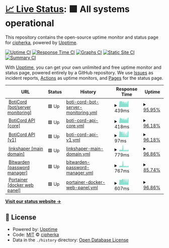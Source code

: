 # [📈 Live Status](https://uptime.sqdsh.top): <!--live status--> **🟩 All systems operational**

This repository contains the open-source uptime monitor and status page for [cipherka](https://sqdsh.top), powered by [Upptime](https://github.com/upptime/upptime).

[![Uptime CI](https://github.com/vlfz/uptime.sqdsh.top/workflows/Uptime%20CI/badge.svg)](https://github.com/vlfz/uptime.sqdsh.top/actions?query=workflow%3A%22Uptime+CI%22)
[![Response Time CI](https://github.com/vlfz/uptime.sqdsh.top/workflows/Response%20Time%20CI/badge.svg)](https://github.com/vlfz/uptime.sqdsh.top/actions?query=workflow%3A%22Response+Time+CI%22)
[![Graphs CI](https://github.com/vlfz/uptime.sqdsh.top/workflows/Graphs%20CI/badge.svg)](https://github.com/vlfz/uptime.sqdsh.top/actions?query=workflow%3A%22Graphs+CI%22)
[![Static Site CI](https://github.com/vlfz/uptime.sqdsh.top/workflows/Static%20Site%20CI/badge.svg)](https://github.com/vlfz/uptime.sqdsh.top/actions?query=workflow%3A%22Static+Site+CI%22)
[![Summary CI](https://github.com/vlfz/uptime.sqdsh.top/workflows/Summary%20CI/badge.svg)](https://github.com/vlfz/uptime.sqdsh.top/actions?query=workflow%3A%22Summary+CI%22)

With [Upptime](https://upptime.js.org), you can get your own unlimited and free uptime monitor and status page, powered entirely by a GitHub repository. We use [Issues](https://github.com/vlfz/uptime.sqdsh.top/issues) as incident reports, [Actions](https://github.com/vlfz/uptime.sqdsh.top/actions) as uptime monitors, and [Pages](https://uptime.sqdsh.top) for the status page.

<!--start: status pages-->
<!-- This summary is generated by Upptime (https://github.com/upptime/upptime) -->
<!-- Do not edit this manually, your changes will be overwritten -->
<!-- prettier-ignore -->
| URL | Status | History | Response Time | Uptime |
| --- | ------ | ------- | ------------- | ------ |
| <img alt="" src="https://favicons.githubusercontent.com/boticord.top" height="13"> [BotiCord [bot/server monitoring]](https://boticord.top) | 🟩 Up | [boti-cord-bot-server-monitoring.yml](https://github.com/cipherka/uptime.sqdsh.top/commits/HEAD/history/boti-cord-bot-server-monitoring.yml) | <details><summary><img alt="Response time graph" src="./graphs/boti-cord-bot-server-monitoring/response-time-week.png" height="20"> 439ms</summary><br><a href="https://uptime.sqdsh.top/history/boti-cord-bot-server-monitoring"><img alt="Response time 625" src="https://img.shields.io/endpoint?url=https%3A%2F%2Fraw.githubusercontent.com%2Fcipherka%2Fuptime.sqdsh.top%2FHEAD%2Fapi%2Fboti-cord-bot-server-monitoring%2Fresponse-time.json"></a><br><a href="https://uptime.sqdsh.top/history/boti-cord-bot-server-monitoring"><img alt="24-hour response time 444" src="https://img.shields.io/endpoint?url=https%3A%2F%2Fraw.githubusercontent.com%2Fcipherka%2Fuptime.sqdsh.top%2FHEAD%2Fapi%2Fboti-cord-bot-server-monitoring%2Fresponse-time-day.json"></a><br><a href="https://uptime.sqdsh.top/history/boti-cord-bot-server-monitoring"><img alt="7-day response time 439" src="https://img.shields.io/endpoint?url=https%3A%2F%2Fraw.githubusercontent.com%2Fcipherka%2Fuptime.sqdsh.top%2FHEAD%2Fapi%2Fboti-cord-bot-server-monitoring%2Fresponse-time-week.json"></a><br><a href="https://uptime.sqdsh.top/history/boti-cord-bot-server-monitoring"><img alt="30-day response time 472" src="https://img.shields.io/endpoint?url=https%3A%2F%2Fraw.githubusercontent.com%2Fcipherka%2Fuptime.sqdsh.top%2FHEAD%2Fapi%2Fboti-cord-bot-server-monitoring%2Fresponse-time-month.json"></a><br><a href="https://uptime.sqdsh.top/history/boti-cord-bot-server-monitoring"><img alt="1-year response time 625" src="https://img.shields.io/endpoint?url=https%3A%2F%2Fraw.githubusercontent.com%2Fcipherka%2Fuptime.sqdsh.top%2FHEAD%2Fapi%2Fboti-cord-bot-server-monitoring%2Fresponse-time-year.json"></a></details> | <details><summary><a href="https://uptime.sqdsh.top/history/boti-cord-bot-server-monitoring">95.95%</a></summary><a href="https://uptime.sqdsh.top/history/boti-cord-bot-server-monitoring"><img alt="All-time uptime 86.38%" src="https://img.shields.io/endpoint?url=https%3A%2F%2Fraw.githubusercontent.com%2Fcipherka%2Fuptime.sqdsh.top%2FHEAD%2Fapi%2Fboti-cord-bot-server-monitoring%2Fuptime.json"></a><br><a href="https://uptime.sqdsh.top/history/boti-cord-bot-server-monitoring"><img alt="24-hour uptime 89.20%" src="https://img.shields.io/endpoint?url=https%3A%2F%2Fraw.githubusercontent.com%2Fcipherka%2Fuptime.sqdsh.top%2FHEAD%2Fapi%2Fboti-cord-bot-server-monitoring%2Fuptime-day.json"></a><br><a href="https://uptime.sqdsh.top/history/boti-cord-bot-server-monitoring"><img alt="7-day uptime 95.95%" src="https://img.shields.io/endpoint?url=https%3A%2F%2Fraw.githubusercontent.com%2Fcipherka%2Fuptime.sqdsh.top%2FHEAD%2Fapi%2Fboti-cord-bot-server-monitoring%2Fuptime-week.json"></a><br><a href="https://uptime.sqdsh.top/history/boti-cord-bot-server-monitoring"><img alt="30-day uptime 90.26%" src="https://img.shields.io/endpoint?url=https%3A%2F%2Fraw.githubusercontent.com%2Fcipherka%2Fuptime.sqdsh.top%2FHEAD%2Fapi%2Fboti-cord-bot-server-monitoring%2Fuptime-month.json"></a><br><a href="https://uptime.sqdsh.top/history/boti-cord-bot-server-monitoring"><img alt="1-year uptime 86.38%" src="https://img.shields.io/endpoint?url=https%3A%2F%2Fraw.githubusercontent.com%2Fcipherka%2Fuptime.sqdsh.top%2FHEAD%2Fapi%2Fboti-cord-bot-server-monitoring%2Fuptime-year.json"></a></details>
| <img alt="" src="https://favicons.githubusercontent.com/api.boticord.top" height="13"> [BotiCord API [core]](https://api.boticord.top) | 🟩 Up | [boti-cord-api-core.yml](https://github.com/cipherka/uptime.sqdsh.top/commits/HEAD/history/boti-cord-api-core.yml) | <details><summary><img alt="Response time graph" src="./graphs/boti-cord-api-core/response-time-week.png" height="20"> 418ms</summary><br><a href="https://uptime.sqdsh.top/history/boti-cord-api-core"><img alt="Response time 685" src="https://img.shields.io/endpoint?url=https%3A%2F%2Fraw.githubusercontent.com%2Fcipherka%2Fuptime.sqdsh.top%2FHEAD%2Fapi%2Fboti-cord-api-core%2Fresponse-time.json"></a><br><a href="https://uptime.sqdsh.top/history/boti-cord-api-core"><img alt="24-hour response time 412" src="https://img.shields.io/endpoint?url=https%3A%2F%2Fraw.githubusercontent.com%2Fcipherka%2Fuptime.sqdsh.top%2FHEAD%2Fapi%2Fboti-cord-api-core%2Fresponse-time-day.json"></a><br><a href="https://uptime.sqdsh.top/history/boti-cord-api-core"><img alt="7-day response time 418" src="https://img.shields.io/endpoint?url=https%3A%2F%2Fraw.githubusercontent.com%2Fcipherka%2Fuptime.sqdsh.top%2FHEAD%2Fapi%2Fboti-cord-api-core%2Fresponse-time-week.json"></a><br><a href="https://uptime.sqdsh.top/history/boti-cord-api-core"><img alt="30-day response time 450" src="https://img.shields.io/endpoint?url=https%3A%2F%2Fraw.githubusercontent.com%2Fcipherka%2Fuptime.sqdsh.top%2FHEAD%2Fapi%2Fboti-cord-api-core%2Fresponse-time-month.json"></a><br><a href="https://uptime.sqdsh.top/history/boti-cord-api-core"><img alt="1-year response time 685" src="https://img.shields.io/endpoint?url=https%3A%2F%2Fraw.githubusercontent.com%2Fcipherka%2Fuptime.sqdsh.top%2FHEAD%2Fapi%2Fboti-cord-api-core%2Fresponse-time-year.json"></a></details> | <details><summary><a href="https://uptime.sqdsh.top/history/boti-cord-api-core">96.18%</a></summary><a href="https://uptime.sqdsh.top/history/boti-cord-api-core"><img alt="All-time uptime 99.41%" src="https://img.shields.io/endpoint?url=https%3A%2F%2Fraw.githubusercontent.com%2Fcipherka%2Fuptime.sqdsh.top%2FHEAD%2Fapi%2Fboti-cord-api-core%2Fuptime.json"></a><br><a href="https://uptime.sqdsh.top/history/boti-cord-api-core"><img alt="24-hour uptime 90.82%" src="https://img.shields.io/endpoint?url=https%3A%2F%2Fraw.githubusercontent.com%2Fcipherka%2Fuptime.sqdsh.top%2FHEAD%2Fapi%2Fboti-cord-api-core%2Fuptime-day.json"></a><br><a href="https://uptime.sqdsh.top/history/boti-cord-api-core"><img alt="7-day uptime 96.18%" src="https://img.shields.io/endpoint?url=https%3A%2F%2Fraw.githubusercontent.com%2Fcipherka%2Fuptime.sqdsh.top%2FHEAD%2Fapi%2Fboti-cord-api-core%2Fuptime-week.json"></a><br><a href="https://uptime.sqdsh.top/history/boti-cord-api-core"><img alt="30-day uptime 98.86%" src="https://img.shields.io/endpoint?url=https%3A%2F%2Fraw.githubusercontent.com%2Fcipherka%2Fuptime.sqdsh.top%2FHEAD%2Fapi%2Fboti-cord-api-core%2Fuptime-month.json"></a><br><a href="https://uptime.sqdsh.top/history/boti-cord-api-core"><img alt="1-year uptime 99.41%" src="https://img.shields.io/endpoint?url=https%3A%2F%2Fraw.githubusercontent.com%2Fcipherka%2Fuptime.sqdsh.top%2FHEAD%2Fapi%2Fboti-cord-api-core%2Fuptime-year.json"></a></details>
| <img alt="" src="https://favicons.githubusercontent.com/api.boticord.top" height="13"> [BotiCord API [v1]](https://api.boticord.top/v1) | 🟩 Up | [boti-cord-api-v1.yml](https://github.com/cipherka/uptime.sqdsh.top/commits/HEAD/history/boti-cord-api-v1.yml) | <details><summary><img alt="Response time graph" src="./graphs/boti-cord-api-v1/response-time-week.png" height="20"> 97ms</summary><br><a href="https://uptime.sqdsh.top/history/boti-cord-api-v1"><img alt="Response time 261" src="https://img.shields.io/endpoint?url=https%3A%2F%2Fraw.githubusercontent.com%2Fcipherka%2Fuptime.sqdsh.top%2FHEAD%2Fapi%2Fboti-cord-api-v1%2Fresponse-time.json"></a><br><a href="https://uptime.sqdsh.top/history/boti-cord-api-v1"><img alt="24-hour response time 86" src="https://img.shields.io/endpoint?url=https%3A%2F%2Fraw.githubusercontent.com%2Fcipherka%2Fuptime.sqdsh.top%2FHEAD%2Fapi%2Fboti-cord-api-v1%2Fresponse-time-day.json"></a><br><a href="https://uptime.sqdsh.top/history/boti-cord-api-v1"><img alt="7-day response time 97" src="https://img.shields.io/endpoint?url=https%3A%2F%2Fraw.githubusercontent.com%2Fcipherka%2Fuptime.sqdsh.top%2FHEAD%2Fapi%2Fboti-cord-api-v1%2Fresponse-time-week.json"></a><br><a href="https://uptime.sqdsh.top/history/boti-cord-api-v1"><img alt="30-day response time 109" src="https://img.shields.io/endpoint?url=https%3A%2F%2Fraw.githubusercontent.com%2Fcipherka%2Fuptime.sqdsh.top%2FHEAD%2Fapi%2Fboti-cord-api-v1%2Fresponse-time-month.json"></a><br><a href="https://uptime.sqdsh.top/history/boti-cord-api-v1"><img alt="1-year response time 261" src="https://img.shields.io/endpoint?url=https%3A%2F%2Fraw.githubusercontent.com%2Fcipherka%2Fuptime.sqdsh.top%2FHEAD%2Fapi%2Fboti-cord-api-v1%2Fresponse-time-year.json"></a></details> | <details><summary><a href="https://uptime.sqdsh.top/history/boti-cord-api-v1">96.18%</a></summary><a href="https://uptime.sqdsh.top/history/boti-cord-api-v1"><img alt="All-time uptime 96.08%" src="https://img.shields.io/endpoint?url=https%3A%2F%2Fraw.githubusercontent.com%2Fcipherka%2Fuptime.sqdsh.top%2FHEAD%2Fapi%2Fboti-cord-api-v1%2Fuptime.json"></a><br><a href="https://uptime.sqdsh.top/history/boti-cord-api-v1"><img alt="24-hour uptime 90.82%" src="https://img.shields.io/endpoint?url=https%3A%2F%2Fraw.githubusercontent.com%2Fcipherka%2Fuptime.sqdsh.top%2FHEAD%2Fapi%2Fboti-cord-api-v1%2Fuptime-day.json"></a><br><a href="https://uptime.sqdsh.top/history/boti-cord-api-v1"><img alt="7-day uptime 96.18%" src="https://img.shields.io/endpoint?url=https%3A%2F%2Fraw.githubusercontent.com%2Fcipherka%2Fuptime.sqdsh.top%2FHEAD%2Fapi%2Fboti-cord-api-v1%2Fuptime-week.json"></a><br><a href="https://uptime.sqdsh.top/history/boti-cord-api-v1"><img alt="30-day uptime 98.86%" src="https://img.shields.io/endpoint?url=https%3A%2F%2Fraw.githubusercontent.com%2Fcipherka%2Fuptime.sqdsh.top%2FHEAD%2Fapi%2Fboti-cord-api-v1%2Fuptime-month.json"></a><br><a href="https://uptime.sqdsh.top/history/boti-cord-api-v1"><img alt="1-year uptime 96.08%" src="https://img.shields.io/endpoint?url=https%3A%2F%2Fraw.githubusercontent.com%2Fcipherka%2Fuptime.sqdsh.top%2FHEAD%2Fapi%2Fboti-cord-api-v1%2Fuptime-year.json"></a></details>
| <img alt="" src="https://favicons.githubusercontent.com/sqdsh.top" height="13"> [linkshaper [main domain]](https://sqdsh.top) | 🟩 Up | [linkshaper-main-domain.yml](https://github.com/cipherka/uptime.sqdsh.top/commits/HEAD/history/linkshaper-main-domain.yml) | <details><summary><img alt="Response time graph" src="./graphs/linkshaper-main-domain/response-time-week.png" height="20"> 779ms</summary><br><a href="https://uptime.sqdsh.top/history/linkshaper-main-domain"><img alt="Response time 884" src="https://img.shields.io/endpoint?url=https%3A%2F%2Fraw.githubusercontent.com%2Fcipherka%2Fuptime.sqdsh.top%2FHEAD%2Fapi%2Flinkshaper-main-domain%2Fresponse-time.json"></a><br><a href="https://uptime.sqdsh.top/history/linkshaper-main-domain"><img alt="24-hour response time 577" src="https://img.shields.io/endpoint?url=https%3A%2F%2Fraw.githubusercontent.com%2Fcipherka%2Fuptime.sqdsh.top%2FHEAD%2Fapi%2Flinkshaper-main-domain%2Fresponse-time-day.json"></a><br><a href="https://uptime.sqdsh.top/history/linkshaper-main-domain"><img alt="7-day response time 779" src="https://img.shields.io/endpoint?url=https%3A%2F%2Fraw.githubusercontent.com%2Fcipherka%2Fuptime.sqdsh.top%2FHEAD%2Fapi%2Flinkshaper-main-domain%2Fresponse-time-week.json"></a><br><a href="https://uptime.sqdsh.top/history/linkshaper-main-domain"><img alt="30-day response time 716" src="https://img.shields.io/endpoint?url=https%3A%2F%2Fraw.githubusercontent.com%2Fcipherka%2Fuptime.sqdsh.top%2FHEAD%2Fapi%2Flinkshaper-main-domain%2Fresponse-time-month.json"></a><br><a href="https://uptime.sqdsh.top/history/linkshaper-main-domain"><img alt="1-year response time 884" src="https://img.shields.io/endpoint?url=https%3A%2F%2Fraw.githubusercontent.com%2Fcipherka%2Fuptime.sqdsh.top%2FHEAD%2Fapi%2Flinkshaper-main-domain%2Fresponse-time-year.json"></a></details> | <details><summary><a href="https://uptime.sqdsh.top/history/linkshaper-main-domain">96.86%</a></summary><a href="https://uptime.sqdsh.top/history/linkshaper-main-domain"><img alt="All-time uptime 99.79%" src="https://img.shields.io/endpoint?url=https%3A%2F%2Fraw.githubusercontent.com%2Fcipherka%2Fuptime.sqdsh.top%2FHEAD%2Fapi%2Flinkshaper-main-domain%2Fuptime.json"></a><br><a href="https://uptime.sqdsh.top/history/linkshaper-main-domain"><img alt="24-hour uptime 90.82%" src="https://img.shields.io/endpoint?url=https%3A%2F%2Fraw.githubusercontent.com%2Fcipherka%2Fuptime.sqdsh.top%2FHEAD%2Fapi%2Flinkshaper-main-domain%2Fuptime-day.json"></a><br><a href="https://uptime.sqdsh.top/history/linkshaper-main-domain"><img alt="7-day uptime 96.86%" src="https://img.shields.io/endpoint?url=https%3A%2F%2Fraw.githubusercontent.com%2Fcipherka%2Fuptime.sqdsh.top%2FHEAD%2Fapi%2Flinkshaper-main-domain%2Fuptime-week.json"></a><br><a href="https://uptime.sqdsh.top/history/linkshaper-main-domain"><img alt="30-day uptime 99.13%" src="https://img.shields.io/endpoint?url=https%3A%2F%2Fraw.githubusercontent.com%2Fcipherka%2Fuptime.sqdsh.top%2FHEAD%2Fapi%2Flinkshaper-main-domain%2Fuptime-month.json"></a><br><a href="https://uptime.sqdsh.top/history/linkshaper-main-domain"><img alt="1-year uptime 99.79%" src="https://img.shields.io/endpoint?url=https%3A%2F%2Fraw.githubusercontent.com%2Fcipherka%2Fuptime.sqdsh.top%2FHEAD%2Fapi%2Flinkshaper-main-domain%2Fuptime-year.json"></a></details>
| <img alt="" src="https://favicons.githubusercontent.com/vault.sqdsh.top" height="13"> [Bitwarden [password manager]](https://vault.sqdsh.top) | 🟩 Up | [bitwarden-password-manager.yml](https://github.com/cipherka/uptime.sqdsh.top/commits/HEAD/history/bitwarden-password-manager.yml) | <details><summary><img alt="Response time graph" src="./graphs/bitwarden-password-manager/response-time-week.png" height="20"> 767ms</summary><br><a href="https://uptime.sqdsh.top/history/bitwarden-password-manager"><img alt="Response time 716" src="https://img.shields.io/endpoint?url=https%3A%2F%2Fraw.githubusercontent.com%2Fcipherka%2Fuptime.sqdsh.top%2FHEAD%2Fapi%2Fbitwarden-password-manager%2Fresponse-time.json"></a><br><a href="https://uptime.sqdsh.top/history/bitwarden-password-manager"><img alt="24-hour response time 530" src="https://img.shields.io/endpoint?url=https%3A%2F%2Fraw.githubusercontent.com%2Fcipherka%2Fuptime.sqdsh.top%2FHEAD%2Fapi%2Fbitwarden-password-manager%2Fresponse-time-day.json"></a><br><a href="https://uptime.sqdsh.top/history/bitwarden-password-manager"><img alt="7-day response time 767" src="https://img.shields.io/endpoint?url=https%3A%2F%2Fraw.githubusercontent.com%2Fcipherka%2Fuptime.sqdsh.top%2FHEAD%2Fapi%2Fbitwarden-password-manager%2Fresponse-time-week.json"></a><br><a href="https://uptime.sqdsh.top/history/bitwarden-password-manager"><img alt="30-day response time 715" src="https://img.shields.io/endpoint?url=https%3A%2F%2Fraw.githubusercontent.com%2Fcipherka%2Fuptime.sqdsh.top%2FHEAD%2Fapi%2Fbitwarden-password-manager%2Fresponse-time-month.json"></a><br><a href="https://uptime.sqdsh.top/history/bitwarden-password-manager"><img alt="1-year response time 716" src="https://img.shields.io/endpoint?url=https%3A%2F%2Fraw.githubusercontent.com%2Fcipherka%2Fuptime.sqdsh.top%2FHEAD%2Fapi%2Fbitwarden-password-manager%2Fresponse-time-year.json"></a></details> | <details><summary><a href="https://uptime.sqdsh.top/history/bitwarden-password-manager">85.74%</a></summary><a href="https://uptime.sqdsh.top/history/bitwarden-password-manager"><img alt="All-time uptime 99.37%" src="https://img.shields.io/endpoint?url=https%3A%2F%2Fraw.githubusercontent.com%2Fcipherka%2Fuptime.sqdsh.top%2FHEAD%2Fapi%2Fbitwarden-password-manager%2Fuptime.json"></a><br><a href="https://uptime.sqdsh.top/history/bitwarden-password-manager"><img alt="24-hour uptime 90.82%" src="https://img.shields.io/endpoint?url=https%3A%2F%2Fraw.githubusercontent.com%2Fcipherka%2Fuptime.sqdsh.top%2FHEAD%2Fapi%2Fbitwarden-password-manager%2Fuptime-day.json"></a><br><a href="https://uptime.sqdsh.top/history/bitwarden-password-manager"><img alt="7-day uptime 85.74%" src="https://img.shields.io/endpoint?url=https%3A%2F%2Fraw.githubusercontent.com%2Fcipherka%2Fuptime.sqdsh.top%2FHEAD%2Fapi%2Fbitwarden-password-manager%2Fuptime-week.json"></a><br><a href="https://uptime.sqdsh.top/history/bitwarden-password-manager"><img alt="30-day uptime 96.58%" src="https://img.shields.io/endpoint?url=https%3A%2F%2Fraw.githubusercontent.com%2Fcipherka%2Fuptime.sqdsh.top%2FHEAD%2Fapi%2Fbitwarden-password-manager%2Fuptime-month.json"></a><br><a href="https://uptime.sqdsh.top/history/bitwarden-password-manager"><img alt="1-year uptime 99.37%" src="https://img.shields.io/endpoint?url=https%3A%2F%2Fraw.githubusercontent.com%2Fcipherka%2Fuptime.sqdsh.top%2FHEAD%2Fapi%2Fbitwarden-password-manager%2Fuptime-year.json"></a></details>
| <img alt="" src="https://favicons.githubusercontent.com/portainer.sqdsh.top" height="13"> [Portainer [docker web panel]](https://portainer.sqdsh.top) | 🟩 Up | [portainer-docker-web-panel.yml](https://github.com/cipherka/uptime.sqdsh.top/commits/HEAD/history/portainer-docker-web-panel.yml) | <details><summary><img alt="Response time graph" src="./graphs/portainer-docker-web-panel/response-time-week.png" height="20"> 607ms</summary><br><a href="https://uptime.sqdsh.top/history/portainer-docker-web-panel"><img alt="Response time 694" src="https://img.shields.io/endpoint?url=https%3A%2F%2Fraw.githubusercontent.com%2Fcipherka%2Fuptime.sqdsh.top%2FHEAD%2Fapi%2Fportainer-docker-web-panel%2Fresponse-time.json"></a><br><a href="https://uptime.sqdsh.top/history/portainer-docker-web-panel"><img alt="24-hour response time 490" src="https://img.shields.io/endpoint?url=https%3A%2F%2Fraw.githubusercontent.com%2Fcipherka%2Fuptime.sqdsh.top%2FHEAD%2Fapi%2Fportainer-docker-web-panel%2Fresponse-time-day.json"></a><br><a href="https://uptime.sqdsh.top/history/portainer-docker-web-panel"><img alt="7-day response time 607" src="https://img.shields.io/endpoint?url=https%3A%2F%2Fraw.githubusercontent.com%2Fcipherka%2Fuptime.sqdsh.top%2FHEAD%2Fapi%2Fportainer-docker-web-panel%2Fresponse-time-week.json"></a><br><a href="https://uptime.sqdsh.top/history/portainer-docker-web-panel"><img alt="30-day response time 634" src="https://img.shields.io/endpoint?url=https%3A%2F%2Fraw.githubusercontent.com%2Fcipherka%2Fuptime.sqdsh.top%2FHEAD%2Fapi%2Fportainer-docker-web-panel%2Fresponse-time-month.json"></a><br><a href="https://uptime.sqdsh.top/history/portainer-docker-web-panel"><img alt="1-year response time 694" src="https://img.shields.io/endpoint?url=https%3A%2F%2Fraw.githubusercontent.com%2Fcipherka%2Fuptime.sqdsh.top%2FHEAD%2Fapi%2Fportainer-docker-web-panel%2Fresponse-time-year.json"></a></details> | <details><summary><a href="https://uptime.sqdsh.top/history/portainer-docker-web-panel">96.86%</a></summary><a href="https://uptime.sqdsh.top/history/portainer-docker-web-panel"><img alt="All-time uptime 99.81%" src="https://img.shields.io/endpoint?url=https%3A%2F%2Fraw.githubusercontent.com%2Fcipherka%2Fuptime.sqdsh.top%2FHEAD%2Fapi%2Fportainer-docker-web-panel%2Fuptime.json"></a><br><a href="https://uptime.sqdsh.top/history/portainer-docker-web-panel"><img alt="24-hour uptime 90.82%" src="https://img.shields.io/endpoint?url=https%3A%2F%2Fraw.githubusercontent.com%2Fcipherka%2Fuptime.sqdsh.top%2FHEAD%2Fapi%2Fportainer-docker-web-panel%2Fuptime-day.json"></a><br><a href="https://uptime.sqdsh.top/history/portainer-docker-web-panel"><img alt="7-day uptime 96.86%" src="https://img.shields.io/endpoint?url=https%3A%2F%2Fraw.githubusercontent.com%2Fcipherka%2Fuptime.sqdsh.top%2FHEAD%2Fapi%2Fportainer-docker-web-panel%2Fuptime-week.json"></a><br><a href="https://uptime.sqdsh.top/history/portainer-docker-web-panel"><img alt="30-day uptime 99.14%" src="https://img.shields.io/endpoint?url=https%3A%2F%2Fraw.githubusercontent.com%2Fcipherka%2Fuptime.sqdsh.top%2FHEAD%2Fapi%2Fportainer-docker-web-panel%2Fuptime-month.json"></a><br><a href="https://uptime.sqdsh.top/history/portainer-docker-web-panel"><img alt="1-year uptime 99.81%" src="https://img.shields.io/endpoint?url=https%3A%2F%2Fraw.githubusercontent.com%2Fcipherka%2Fuptime.sqdsh.top%2FHEAD%2Fapi%2Fportainer-docker-web-panel%2Fuptime-year.json"></a></details>

<!--end: status pages-->

[**Visit our status website →**](https://uptime.sqdsh.top)

## 📄 License

- Powered by: [Upptime](https://github.com/upptime/upptime)
- Code: [MIT](./LICENSE) © [cipherka](https://sqdsh.top)
- Data in the `./history` directory: [Open Database License](https://opendatacommons.org/licenses/odbl/1-0/)
